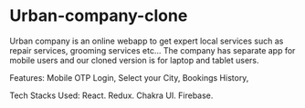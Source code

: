 # Urban-company-clone

Urban company is an online webapp to get expert local services such as repair services, grooming services etc... The company has separate app for mobile users and our cloned version is for laptop and tablet users.

Features:
Mobile OTP Login,
Select your City,
Bookings History,

Tech Stacks Used:
React.
Redux.
Chakra UI.
Firebase.
